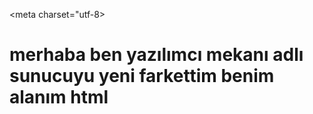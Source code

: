 <!doctype html>
<meta charset="utf-8>
<html lang="tr"></html>
<html>
  <head>
    <title>PROJE-1</title>
  </head>
  <body>
    <h1>merhaba ben yazılımcı mekanı adlı sunucuyu yeni farkettim benim alanım html</h1>
  </body>
</html>
